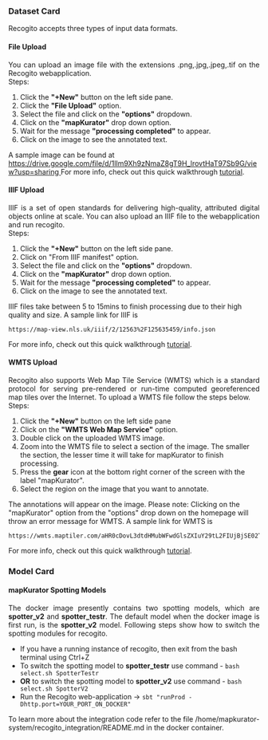 <body>
<h3> Dataset Card </h3>   
 <p align="justify">Recogito accepts three types of input data formats.</p> 
<h4> File Upload </h4>
<p align="justify">You can upload an image file with the extensions .png,.jpg,.jpeg,.tif on the Recogito webapplication.<br>
Steps:<br>
 <ol>
  <li> Click the <b>"+New"</b> button on the left side pane.</li>
  <li> Click the <b>"File Upload"</b> option.</li>
  <li> Select the file and click on the <b>"options"</b> dropdown.</li>
  <li> Click on the <b>"mapKurator"</b> drop down option.</li>
  <li> Wait for the message <b>"processing completed"</b> to appear. </li>
  <li> Click on the image to see the annotated text.</li> 
 </ol>
A sample image can be found at <a href="https://drive.google.com/file/d/1lIm9Xh9zNmaZ8gT9H_lrovtHaT97Sb9G/view?usp=sharing">https://drive.google.com/file/d/1lIm9Xh9zNmaZ8gT9H_lrovtHaT97Sb9G/view?usp=sharing </a>
For more info, check out this quick walkthrough <a href="https://youtu.be/QgheuJ6yyF8">tutorial</a>.</p> 

<h4>IIIF Upload</h4>  
<p align="justify">IIIF is a set of open standards for delivering high-quality, attributed digital objects online at scale. You can also upload an IIIF file to the webapplication and run recogito.<br>
Steps:<br> 
 <ol>
  <li> Click the <b>"+New"</b> button on the left side pane.</li> 
  <li> Click on "From IIIF manifest" option.</li> 
  <li> Select the file and click on the <b>"options"</b> dropdown.</li>
  <li> Click on the <b>"mapKurator"</b> drop down option.</li>
  <li> Wait for the message <b>"processing completed"</b> to appear. </li>
  <li> Click on the image to see the annotated text.</li> 
 </ol>
IIIF files take between 5 to 15mins to finish processing due to their high quality and size. A sample link for IIIF is 

```
https://map-view.nls.uk/iiif/2/12563%2F125635459/info.json
``` 


For more info, check out this quick walkthrough <a href ="https://youtu.be/yFRAkdSWmEk"> tutorial</a>.</p>

<h4>WMTS Upload</h4>
<p align="justify">Recogito also supports Web Map Tile Service (WMTS) which is a standard protocol for serving pre-rendered or run-time computed georeferenced map tiles over the Internet. To upload a WMTS file follow the steps below.<br>
Steps:<br> 
<ol>
 <li> Click the <b>"+New"</b> button on the left side pane</li>
 <li> Click on the <b>"WMTS Web Map Service"</b> option.</li>
 <li> Double click on the uploaded WMTS image.</li> 
 <li> Zoom into the WMTS file to select a section of the image. The smaller the section, the lesser time it will take for mapKurator to finish processing.</li> 
 <li> Press the <b>gear</b> icon at the bottom right corner of the screen with the label "mapKurator".</li>
 <li> Select the region on the image that you want to annotate.</li> 
</ol>
The annotations will appear on the image. Please note: Clicking on the "mapKurator" option from the "options" drop down on the homepage will throw an error message for WMTS. A sample link for WMTS is 

```
https://wmts.maptiler.com/aHR0cDovL3dtdHMubWFwdGlsZXIuY29tL2FIUjBjSE02THk5dFlYQnpaWEpwWlhNdGRHbHNaWE5sZEhNdWN6TXVZVzFoZW05dVlYZHpMbU52YlM4eU5WOXBibU5vTDNsdmNtdHphR2x5WlM5dFpYUmhaR0YwWVM1cWMyOXUvanNvbg/wmts
````
For more info, check out this quick walkthrough <a href="https://youtu.be/P3xnpeZMEWY">tutorial</a>.<br></p>

<h3> Model Card </h3> 
 <h4> mapKurator Spotting Models </h4>
 <p align="justify"> The docker image presently contains two spotting models, which are <b>spotter_v2</b> and <b>spotter_testr</b>. The default model when the docker image is first run, is the <b>spotter_v2</b> model. Following steps show how to switch the spotting modules for recogito.
<ul>
<li>If you have a running instance of recogito, then exit from the bash terminal using Ctrl+Z </li> 
<li> 
To switch the spotting model to <b>spotter_testr</b> use command - <code>bash select.sh SpotterTestr</code></li>
<li> 
<b>OR</b> to switch the spotting model to <b>spotter_v2</b> use command - <code>bash select.sh SpotterV2</code></li>
</li>
<li>
Run the Recogito web-application ->  <code>sbt "runProd -Dhttp.port=YOUR_PORT_ON_DOCKER"</code>
</li>
</ul>
To learn more about the integration code refer to the file /home/mapkurator-system/recogito_integration/README.md in the docker container. 
</p>
